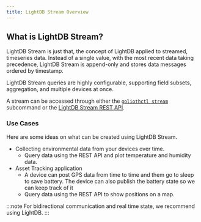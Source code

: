 ```yaml
---
title: LightDB Stream Overview
---
```


## What is LightDB Stream?

LightDB Stream is just that, the concept of LightDB applied to streamed,
timeseries data. Instead of a single value, with the most recent data taking
precedence, LightDB Stream is append-only and stores data messages ordered by
timestamp.

LightDB Stream queries are highly configurable, supporting field subsets,
aggregation, and multiple devices at once.

A stream can be accessed through either the [`goliothctl
stream`](/reference/command-line-tools/goliothctl/goliothctl_stream) subcommand
or the [LightDB Stream REST API](/reference/rest-api/openapi).

### Use Cases

Here are some ideas on what can be created using LightDB Stream.

- Collecting environmental data from your devices over time.
  - Query data using the REST API and plot temperature and humidity data.
- Asset Tracking application
  - A device can post GPS data from time to time and them go to sleep to save
    battery. The device can also publish the battery state so we can keep track
    of it
  - Query data using the REST API to show positions on a map.

:::note
For bidirectional communication and real time state, we recommend using LightDB.
:::
